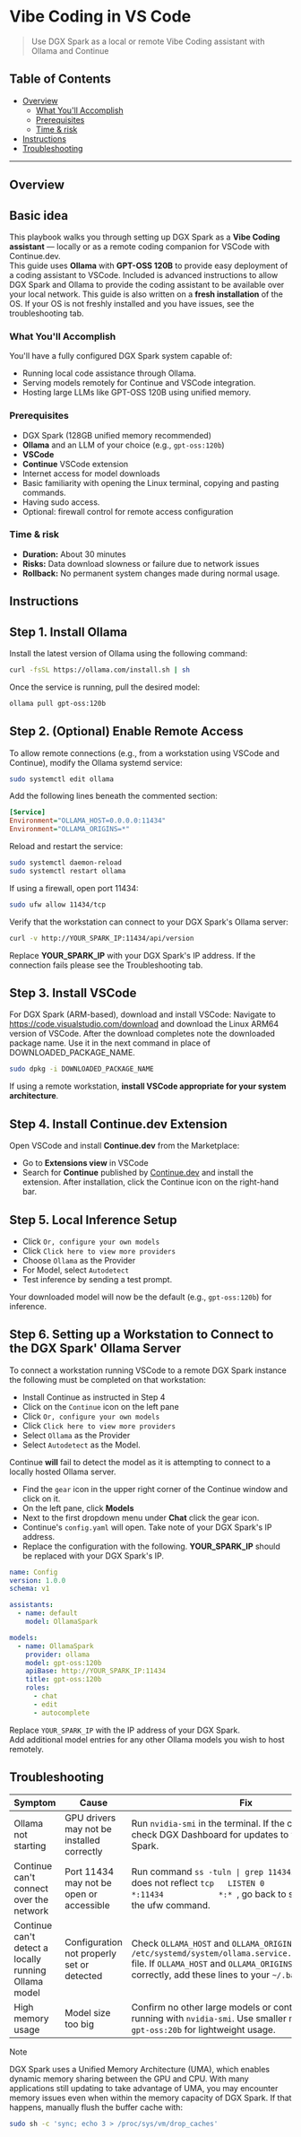 # Vibe Coding in VS Code

> Use DGX Spark as a local or remote Vibe Coding assistant with Ollama and Continue

## Table of Contents

- [Overview](#overview)
  - [What You'll Accomplish](#what-youll-accomplish)
  - [Prerequisites](#prerequisites)
  - [Time & risk](#time-risk)
- [Instructions](#instructions)
- [Troubleshooting](#troubleshooting)

---

## Overview

## Basic idea

This playbook walks you through setting up DGX Spark as a **Vibe Coding assistant** — locally or as a remote coding companion for VSCode with Continue.dev.  
This guide uses **Ollama** with **GPT-OSS 120B** to provide easy deployment of a coding assistant to VSCode. Included is advanced instructions to allow DGX Spark and Ollama to provide the coding assistant to be available over your local network. This guide is also written on a **fresh installation** of the OS. If your OS is not freshly installed and you have issues, see the troubleshooting tab.

### What You'll Accomplish

You'll have a fully configured DGX Spark system capable of:
- Running local code assistance through Ollama.
- Serving models remotely for Continue and VSCode integration.
- Hosting large LLMs like GPT-OSS 120B using unified memory.

### Prerequisites

- DGX Spark (128GB unified memory recommended)
- **Ollama** and an LLM of your choice (e.g., `gpt-oss:120b`)
- **VSCode**
- **Continue** VSCode extension
- Internet access for model downloads
- Basic familiarity with opening the Linux terminal, copying and pasting commands.
- Having sudo access.
- Optional: firewall control for remote access configuration

### Time & risk
* **Duration:** About 30 minutes 
* **Risks:** Data download slowness or failure due to network issues
* **Rollback:** No permanent system changes made during normal usage.

## Instructions

## Step 1. Install Ollama

Install the latest version of Ollama using the following command:

```bash
curl -fsSL https://ollama.com/install.sh | sh
```
Once the service is running, pull the desired model:

```bash
ollama pull gpt-oss:120b
```

## Step 2. (Optional) Enable Remote Access

To allow remote connections (e.g., from a workstation using VSCode and Continue), modify the Ollama systemd service:

```bash
sudo systemctl edit ollama
```

Add the following lines beneath the commented section:

```ini
[Service]
Environment="OLLAMA_HOST=0.0.0.0:11434"
Environment="OLLAMA_ORIGINS=*"
```

Reload and restart the service:

```bash
sudo systemctl daemon-reload
sudo systemctl restart ollama
```

If using a firewall, open port 11434:

```bash
sudo ufw allow 11434/tcp
```

Verify that the workstation can connect to your DGX Spark's Ollama server:

  ```bash
  curl -v http://YOUR_SPARK_IP:11434/api/version
  ```
 Replace **YOUR_SPARK_IP** with your DGX Spark's IP address.
 If the connection fails please see the Troubleshooting tab.

## Step 3. Install VSCode

For DGX Spark (ARM-based), download and install VSCode:
  Navigate to https://code.visualstudio.com/download and download the Linux ARM64 version of VSCode. After
  the download completes note the downloaded package name. Use it in the next command in place of DOWNLOADED_PACKAGE_NAME.
```bash
sudo dpkg -i DOWNLOADED_PACKAGE_NAME
```

If using a remote workstation, **install VSCode appropriate for your system architecture**.

## Step 4. Install Continue.dev Extension

Open VSCode and install **Continue.dev** from the Marketplace:
- Go to **Extensions view** in VSCode
- Search for **Continue** published by [Continue.dev](https://www.continue.dev/) and install the extension.
After installation, click the Continue icon on the right-hand bar.

## Step 5. Local Inference Setup
- Click `Or, configure your own models`
- Click `Click here to view more providers`
- Choose `Ollama` as the Provider
- For Model, select `Autodetect`
- Test inference by sending a test prompt.

Your downloaded model will now be the default (e.g., `gpt-oss:120b`) for inference.

## Step 6. Setting up a Workstation to Connect to the DGX Spark' Ollama Server

To connect a workstation running VSCode to a remote DGX Spark instance the following must be completed on that workstation:
  - Install Continue as instructed in Step 4
  - Click on the `Continue` icon on the left pane
  - Click `Or, configure your own models`
  - Click `Click here to view more providers`
  - Select `Ollama` as the Provider
  - Select `Autodetect` as the Model.

Continue **will** fail to detect the model as it is attempting to connect to a locally hosted Ollama server.
  - Find the `gear` icon in the upper right corner of the Continue window and click on it.
  - On the left pane, click **Models**
  - Next to the first dropdown menu under **Chat** click the gear icon.
  - Continue's `config.yaml` will open. Take note of your DGX Spark's IP address.
  - Replace the configuration with the following. **YOUR_SPARK_IP** should be replaced with your DGX Spark's IP.


```yaml
name: Config
version: 1.0.0
schema: v1

assistants:
  - name: default
    model: OllamaSpark

models:
  - name: OllamaSpark
    provider: ollama
    model: gpt-oss:120b
    apiBase: http://YOUR_SPARK_IP:11434
    title: gpt-oss:120b
    roles:
      - chat
      - edit
      - autocomplete
```

Replace `YOUR_SPARK_IP` with the IP address of your DGX Spark.  
Add additional model entries for any other Ollama models you wish to host remotely.

## Troubleshooting

| Symptom | Cause | Fix |
|---------|-------|-----|
|Ollama not starting|GPU drivers may not be installed correctly|Run `nvidia-smi` in the terminal. If the command fails check DGX Dashboard for updates to your DGX Spark.|
|Continue can't connect over the network|Port 11434 may not be open or accessible|Run command `ss -tuln \| grep 11434`. If the output does not reflect ` tcp   LISTEN 0      4096               *:11434            *:*  `, go back to step 2 and run the ufw command.|
|Continue can't detect a locally running Ollama model|Configuration not properly set or detected|Check `OLLAMA_HOST` and `OLLAMA_ORIGINS` in `/etc/systemd/system/ollama.service.d/override.conf` file. If `OLLAMA_HOST` and `OLLAMA_ORIGINS` are set correctly, add these lines to your `~/.bashrc` file.|
|High memory usage|Model size too big|Confirm no other large models or containers are running with `nvidia-smi`. Use smaller models such as `gpt-oss:20b` for lightweight usage.|

> [!NOTE]
> DGX Spark uses a Unified Memory Architecture (UMA), which enables dynamic memory sharing between the GPU and CPU.
> With many applications still updating to take advantage of UMA, you may encounter memory issues even when within
> the memory capacity of DGX Spark. If that happens, manually flush the buffer cache with:
```bash
sudo sh -c 'sync; echo 3 > /proc/sys/vm/drop_caches'
```

